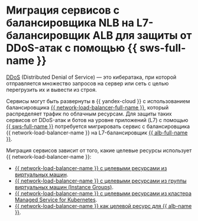 # Миграция сервисов с балансировщика NLB на L7-балансировщик ALB для защиты от DDoS-атак с помощью {{ sws-full-name }}

[DDoS](https://ru.wikipedia.org/wiki/DoS-атака) (Distributed Denial of Service) — это кибератака, при которой отправляется множество запросов на сервер или сеть с целью перегрузить их и вывести из строя.

Сервисы могут быть развернуты в {{ yandex-cloud }} с использованием балансировщика [{{ network-load-balancer-full-name }}](../../network-load-balancer/), который распределяет трафик по облачным ресурсам. Для защиты таких сервисов от DDoS-атак и ботов на уровне приложений (L7) с помощью [{{ sws-full-name }}](../../smartwebsecurity/) потребуется мигрировать сервис с балансировщика {{ network-load-balancer-name }} на L7-балансировщик [{{ alb-full-name }}](../../application-load-balancer/).

Миграция сервисов зависит от того, какие целевые ресурсы использует {{ network-load-balancer-name }}:

* [{{ network-load-balancer-name }} с целевыми ресурсами из виртуальных машин](../../tutorials/security/migration-from-nlb-to-alb/nlb-with-target-resource-vm.md).
* [{{ network-load-balancer-name }} с целевыми ресурсами из группы виртуальных машин (Instance Groups)](../../tutorials/security/migration-from-nlb-to-alb/nlb-with-target-resource-group-vm.md).
* [{{ network-load-balancer-name }} с целевыми ресурсами из кластера Managed Service for Kubernetes](../../tutorials/security/migration-from-nlb-to-alb/nlb-with-target-resource-k8s.md).
* [{{ network-load-balancer-name }} как целевой ресурс для {{ alb-name }}](../../tutorials/security/migration-from-nlb-to-alb/nlb-as-target-resource-alb.md).
